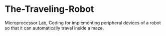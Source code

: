 # The-Traveling-Robot
Microprocessor Lab, Coding for implementing peripheral devices of a robot so that it can automatically travel inside a maze. 
